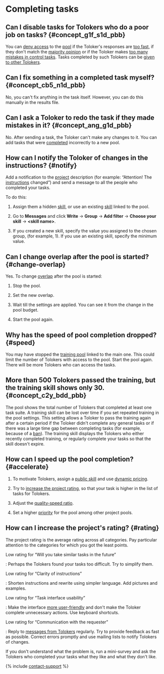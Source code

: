 # Completing tasks

## Can I disable tasks for Tolokers who do a poor job on tasks? {#concept_g1f_s1d_pbb}

You can [deny access](../../glossary#banned-worker) to the [pool](../../glossary#pool) if the Toloker's responses are [too fast](control.md#fast-answers), if they don't match the [majority opinion](mvote.md) or if the Toloker makes [too many mistakes in control tasks](goldenset.md). Tasks completed by such Tolokers can be [given to other Tolokers](restore-task-overlap.md).

## Can I fix something in a completed task myself? {#concept_cb5_n1d_pbb}

No, you can't fix anything in the task itself. However, you can do this manually in the results file.

## Can I ask a Toloker to redo the task if they made mistakes in it? {#concept_ang_g1d_pbb}

No. After sending a task, the Toloker can't make any changes to it. You can add tasks that were [completed](../../glossary#submitted-answers) incorrectly to a new pool.

## How can I notify the Toloker of changes in the instructions? {#notify}

Add a notification to the [project](../../glossary#project) description (for example: “Attention! The [instructions](../../glossary#instructions) changed”) and send a message to all the people who completed your tasks.

To do this:

1. Assign them a hidden [skill](../../glossary#skill), or use an existing [skill](nav-assign.md) linked to the pool.

1. Go to **Messages** and click **Write** → **Group** → **Add filter** → **Choose your skill** → **&lt;skill name&gt;**.

1. If you created a new skill, specify the value you assigned to the chosen group, (for example, 1). If you use an existing skill, specify the minimum value.

## Can I change overlap after the pool is started? {#change-overlap}

Yes. To change [overlap](../../glossary#overlap) after the pool is started:

1. Stop the pool.

1. Set the new overlap.

1. Wait till the settings are applied. You can see it from the change in the pool budget.

1. Start the pool again.

## Why has the speed of pool completion dropped? {#speed}

You may have stopped the [training pool](../../glossary#training-pool) linked to the main one. This could limit the number of Tolokers with access to the pool. Start the pool again. There will be more Tolokers who can access the tasks.

## More than 500 Tolokers passed the training, but the training skill shows only 30. {#concept_c2y_bdd_pbb}

The pool shows the total number of Tolokers that completed at least one task suite. A training skill can be lost over time if you set repeated training in the pool settings. This setting allows a Toloker to pass the training again after a certain period if the Toloker didn't complete any general tasks or if there was a large time gap between completing tasks (for example, because of a [ban](../../glossary#banned-worker)). The training skill displays the Tolokers who either recently completed training, or regularly complete your tasks so that the skill doesn't expire.

## How can I speed up the pool completion? {#accelerate}

1. To motivate Tolokers, assign a [public skill](nav-create.md#public) and use [dynamic pricing](dynamic-pricing.md).

1. Try to [increase the project rating](#rating), so that your task is higher in the list of tasks for Tolokers.

1. Adjust the [quality-speed ratio](adjust.md).

1. Set a higher [priority](pool_poolparams.md#priority) for the pool among other project pools.

## How can I increase the project's rating? {#rating}

The project rating is the average rating across all categories. Pay particular attention to the categories for which you got the least points.

Low rating for “Will you take similar tasks in the future”

: Perhaps the Tolokers found your tasks too difficult. Try to simplify them.

Low rating for “Clarity of instructions”

: Shorten instructions and rewrite using simpler language. Add pictures and examples.

Low rating for “Task interface usability”

: Make the interface [more user-friendly](spec.md) and don't make the Toloker complete unnecessary actions. Use keyboard shortcuts.

Low rating for “Communication with the requester”

: Reply to [messages from Tolokers](messaging.md) regularly. Try to provide feedback as fast as possible. Correct errors promptly and use mailing lists to notify Tolokers of changes.

If you don't understand what the problem is, run a mini-survey and ask the Tolokers who completed your tasks what they like and what they don't like.

{% include [contact-support](../_includes/contact-support.md) %}